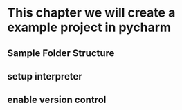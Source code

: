 # This chapter we will create a example project in pycharm

## Sample Folder Structure

## setup interpreter

## enable version control

